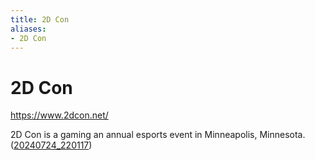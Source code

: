 ```yaml
---
title: 2D Con
aliases:
- 2D Con
---
```


# 2D Con

https://www.2dcon.net/

2D Con is a gaming an annual esports event in Minneapolis, Minnesota. ([20240724_220117](../entries/20240724_220117.md))
